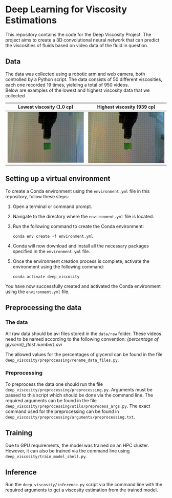# Deep Learning for Viscosity Estimations
This repository contains the code for the Deep Viscosity Project. The project aims to create a 3D convolutional neural network that can predict the viscosities of fluids based on video data of the fluid in question. 

## Data
The data was collected using a robotic arm and web camera, both controlled by a Python script. The data consists of 50 different viscosities, each one recorded 19 times, yielding a total of 950 videos.  
Below are examples of the lowest and highest viscosity data that we collected

Lowest viscosity (1.0 cp)             |  Highest viscosity (939 cp)
:-------------------------:|:-------------------------:
![](assets/0.gif)  |  ![](assets/98.gif)

## Setting up a virtual environment
To create a Conda environment using the `environment.yml` file in this repository, follow these steps:

1. Open a terminal or command prompt.
2. Navigate to the directory where the `environment.yml` file is located.
3. Run the following command to create the Conda environment:

    ```
    conda env create -f environment.yml
    ```

4. Conda will now download and install all the necessary packages specified in the `environment.yml` file.
5. Once the environment creation process is complete, activate the environment using the following command:

    ```
    conda activate deep_viscosity
    ```

You have now successfully created and activated the Conda environment using the `environment.yml` file.


## Preprocessing the data
### The data
All raw data should be avi files stored in the `data/raw` folder. These videos need to be named according to the following convention: 
*(percentage of glycerol)_(test number).avi*

The allowed values for the percentages of glycerol can be found in the file `deep_viscosity/preprocessing/rename_data_files.py`.
### Preprocessing
To preprocess the data one should run the file `deep_viscosity/preprocessing/preprocessing.py`. Arguments must be passed to this script which should be done via the command line. The required arguments can be found in the file `deep_viscosity/preprocessing/utils/preprocess_args.py`. The exact command used for the preprocessing can be found in `deep_viscosity/preprocessing/arguments/preprocessing.txt`.


## Training
Due to GPU requirements, the model was trained on an HPC cluster. However, it can also be trained via the command line using `deep_viscosity/train_model_shell.py`. 

## Inference
Run the `deep_viscosity/inference.py` script via the command line with the required arguments to get a viscosity estimation from the trained model. 






